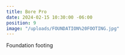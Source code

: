 ```yaml
---
title: Bore Pro
date: 2024-02-15 10:30:00 -06:00
position: 9
image: "/uploads/FOUNDATION%20FOOTING.jpg"
---
```


Foundation footing